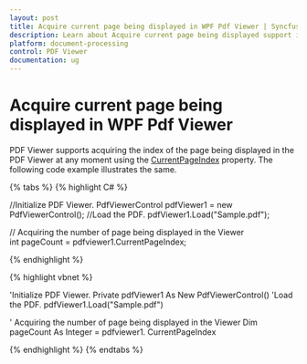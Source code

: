 ```yaml
---
layout: post
title: Acquire current page being displayed in WPF Pdf Viewer | Syncfusion®
description: Learn about Acquire current page being displayed support in Syncfusion<sup>&reg;</sup>; WPF Pdf Viewer control and more.
platform: document-processing
control: PDF Viewer
documentation: ug
---
```


# Acquire current page being displayed in WPF Pdf Viewer

PDF Viewer supports acquiring the index of the page being displayed in the PDF Viewer at any moment using the [CurrentPageIndex](https://help.syncfusion.com/cr/wpf/Syncfusion.Windows.PdfViewer.PdfViewerControl.html#Syncfusion_Windows_PdfViewer_PdfViewerControl_CurrentPageIndex) property. The following code example illustrates the same.

{% tabs %}
{% highlight C# %}

//Initialize PDF Viewer.
PdfViewerControl pdfViewer1 = new PdfViewerControl();
//Load the PDF.
pdfViewer1.Load("Sample.pdf");

// Acquiring the number of page being displayed in the Viewer  
int pageCount = pdfviewer1.CurrentPageIndex;


{% endhighlight %}


{% highlight vbnet %}

'Initialize PDF Viewer.
Private pdfViewer1 As New PdfViewerControl()
'Load the PDF.
pdfViewer1.Load("Sample.pdf")

' Acquiring the number of page being displayed in the Viewer
Dim pageCount As Integer = pdfviewer1. CurrentPageIndex

{% endhighlight %}
{% endtabs %}
